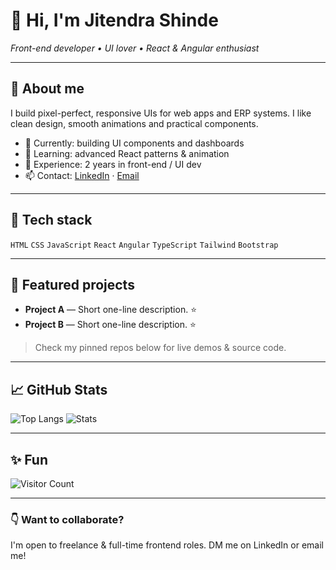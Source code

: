 # 👋 Hi, I'm Jitendra Shinde
*Front-end developer • UI lover • React & Angular enthusiast*

---

## 🎯 About me
I build pixel-perfect, responsive UIs for web apps and ERP systems. I like clean design, smooth animations and practical components.

- 🔭 Currently: building UI components and dashboards
- 🌱 Learning: advanced React patterns & animation
- 💼 Experience: 2 years in front-end / UI dev
- 📫 Contact: [LinkedIn]([https://www.linkedin.com/in/your-link](https://www.linkedin.com/in/jitendra-shinde-a042b2213/)) · [Email](mailto:jitendrashinde0803@gmail.com)

---

## 🔧 Tech stack
`HTML` `CSS` `JavaScript` `React` `Angular` `TypeScript` `Tailwind` `Bootstrap`

---

## 📌 Featured projects
- **Project A** — Short one-line description. ⭐️
- **Project B** — Short one-line description. ⭐️

> Check my pinned repos below for live demos & source code.

---

## 📈 GitHub Stats
![Top Langs](https://github-readme-stats.vercel.app/api/top-langs/?username=jitendra-shinde8982&layout=compact)
![Stats](https://github-readme-stats.vercel.app/api?username=jitendra-shinde8982&show_icons=true&theme=default)

---

## ✨ Fun
![Visitor Count](https://profile-counter.glitch.me/jitendra-shinde8982/count.svg)

---

### 👇 Want to collaborate?
I'm open to freelance & full-time frontend roles. DM me on LinkedIn or email me!
